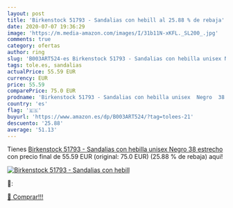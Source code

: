 ```yaml
---
layout: post
title: 'Birkenstock 51793 - Sandalias con hebill al 25.88 % de rebaja'
date: 2020-07-07 19:36:29
image: 'https://m.media-amazon.com/images/I/31b11N-xKFL._SL200_.jpg'
comments: true
category: ofertas
author: ring
slug: 'B003ART524-es Birkenstock 51793 - Sandalias con hebilla unisex Negro 38...'
tags: tole.es, sandalias
actualPrice: 55.59 EUR
currency: EUR
price: 55.59
comparePrice: 75.0 EUR
prodname: 'Birkenstock 51793 - Sandalias con hebilla unisex  Negro  38  estrecho '
country: 'es'
flag: '🇪🇸'
buyurl: 'https://www.amazon.es/dp/B003ART524/?tag=tolees-21'
descuento: '25.88'
average: '51.13'
---
```


Tienes [Birkenstock 51793 - Sandalias con hebilla unisex  Negro  38  estrecho ](https://www.amazon.es/dp/B003ART524/?tag=tolees-21) con precio final de  55.59 EUR (original: 75.0 EUR) (25.88 %  de rebaja) aqui!

[![Birkenstock 51793 - Sandalias con hebill](https://m.media-amazon.com/images/I/31b11N-xKFL._SL200_.jpg)](https://www.amazon.es/dp/B003ART524/?tag=tolees-21)

🔎:


[🛒 Comprar!!!](https://www.amazon.es/dp/B003ART524/?tag=tolees-21)
